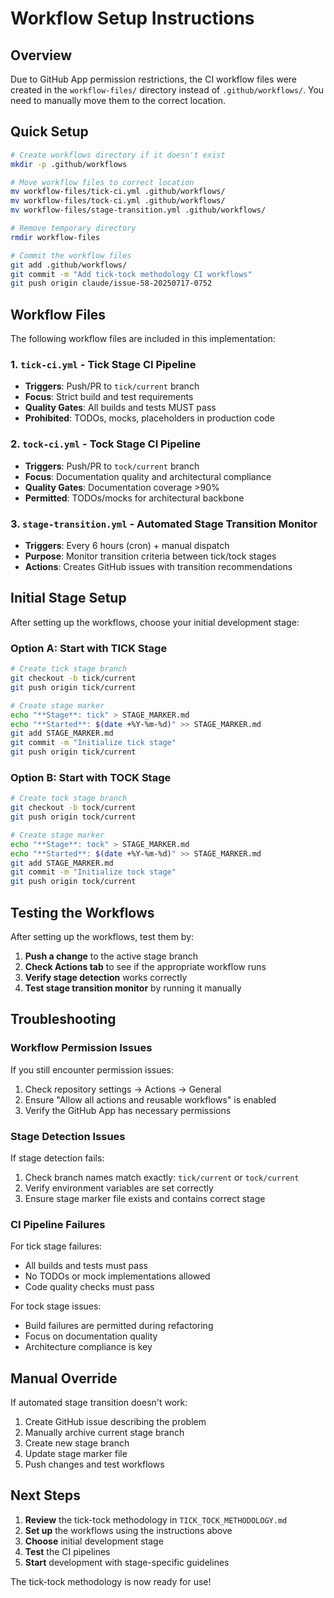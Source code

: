 # Workflow Setup Instructions

## Overview

Due to GitHub App permission restrictions, the CI workflow files were created in the `workflow-files/` directory instead of `.github/workflows/`. You need to manually move them to the correct location.

## Quick Setup

```bash
# Create workflows directory if it doesn't exist
mkdir -p .github/workflows

# Move workflow files to correct location
mv workflow-files/tick-ci.yml .github/workflows/
mv workflow-files/tock-ci.yml .github/workflows/
mv workflow-files/stage-transition.yml .github/workflows/

# Remove temporary directory
rmdir workflow-files

# Commit the workflow files
git add .github/workflows/
git commit -m "Add tick-tock methodology CI workflows"
git push origin claude/issue-58-20250717-0752
```

## Workflow Files

The following workflow files are included in this implementation:

### 1. `tick-ci.yml` - Tick Stage CI Pipeline
- **Triggers**: Push/PR to `tick/current` branch
- **Focus**: Strict build and test requirements
- **Quality Gates**: All builds and tests MUST pass
- **Prohibited**: TODOs, mocks, placeholders in production code

### 2. `tock-ci.yml` - Tock Stage CI Pipeline  
- **Triggers**: Push/PR to `tock/current` branch
- **Focus**: Documentation quality and architectural compliance
- **Quality Gates**: Documentation coverage >90%
- **Permitted**: TODOs/mocks for architectural backbone

### 3. `stage-transition.yml` - Automated Stage Transition Monitor
- **Triggers**: Every 6 hours (cron) + manual dispatch
- **Purpose**: Monitor transition criteria between tick/tock stages
- **Actions**: Creates GitHub issues with transition recommendations

## Initial Stage Setup

After setting up the workflows, choose your initial development stage:

### Option A: Start with TICK Stage
```bash
# Create tick stage branch
git checkout -b tick/current
git push origin tick/current

# Create stage marker
echo "**Stage**: tick" > STAGE_MARKER.md
echo "**Started**: $(date +%Y-%m-%d)" >> STAGE_MARKER.md
git add STAGE_MARKER.md
git commit -m "Initialize tick stage"
git push origin tick/current
```

### Option B: Start with TOCK Stage
```bash
# Create tock stage branch
git checkout -b tock/current
git push origin tock/current

# Create stage marker
echo "**Stage**: tock" > STAGE_MARKER.md
echo "**Started**: $(date +%Y-%m-%d)" >> STAGE_MARKER.md
git add STAGE_MARKER.md
git commit -m "Initialize tock stage"
git push origin tock/current
```

## Testing the Workflows

After setting up the workflows, test them by:

1. **Push a change** to the active stage branch
2. **Check Actions tab** to see if the appropriate workflow runs
3. **Verify stage detection** works correctly
4. **Test stage transition monitor** by running it manually

## Troubleshooting

### Workflow Permission Issues
If you still encounter permission issues:
1. Check repository settings → Actions → General
2. Ensure "Allow all actions and reusable workflows" is enabled
3. Verify the GitHub App has necessary permissions

### Stage Detection Issues
If stage detection fails:
1. Check branch names match exactly: `tick/current` or `tock/current`
2. Verify environment variables are set correctly
3. Ensure stage marker file exists and contains correct stage

### CI Pipeline Failures
For tick stage failures:
- All builds and tests must pass
- No TODOs or mock implementations allowed
- Code quality checks must pass

For tock stage issues:
- Build failures are permitted during refactoring
- Focus on documentation quality
- Architecture compliance is key

## Manual Override

If automated stage transition doesn't work:
1. Create GitHub issue describing the problem
2. Manually archive current stage branch
3. Create new stage branch
4. Update stage marker file
5. Push changes and test workflows

## Next Steps

1. **Review** the tick-tock methodology in `TICK_TOCK_METHODOLOGY.md`
2. **Set up** the workflows using the instructions above
3. **Choose** initial development stage
4. **Test** the CI pipelines
5. **Start** development with stage-specific guidelines

The tick-tock methodology is now ready for use!